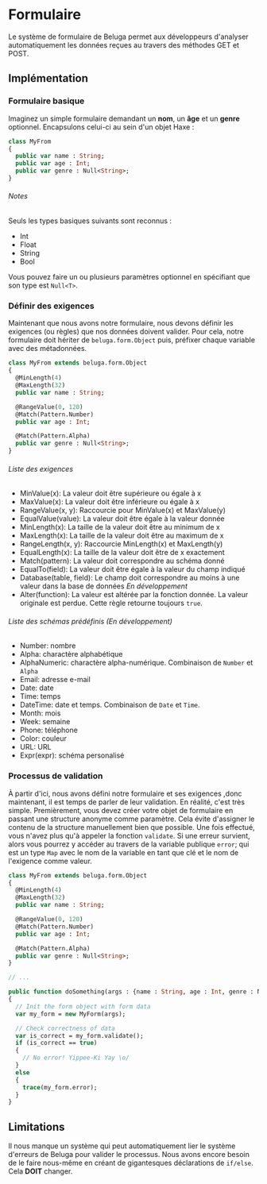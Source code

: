 # Formulaire

Le système de formulaire de Beluga permet aux développeurs d'analyser automatiquement les données reçues au travers des méthodes GET et POST.

## Implémentation

### Formulaire basique

Imaginez un simple formulaire demandant un __nom__, un __âge__ et un __genre__ optionnel. Encapsulons celui-ci au sein d'un objet Haxe :

```Haxe
class MyFrom
{
  public var name : String;
  public var age : Int;
  public var genre : Null<String>;
}
```

###### Notes

Seuls les types basiques suivants sont reconnus :
* Int
* Float
* String
* Bool

Vous pouvez faire un ou plusieurs paramètres optionnel en spécifiant que son type est `Null<T>`.

### Définir des exigences

Maintenant que nous avons notre formulaire, nous devons définir les exigences (ou règles) que nos données doivent valider. Pour cela, notre formulaire doit hériter de `beluga.form.Object` puis, préfixer chaque variable avec des métadonnées.

```Haxe
class MyFrom extends beluga.form.Object
{
  @MinLength(4)
  @MaxLength(32)
  public var name : String;

  @RangeValue(0, 120)
  @Match(Pattern.Number)
  public var age : Int;

  @Match(Pattern.Alpha)
  public var genre : Null<String>;
}
```

###### Liste des exigences

* MinValue(x): La valeur doit être supérieure ou égale à x
* MaxValue(x): La valeur doit être inférieure ou égale à x
* RangeValue(x, y): Raccourcie pour MinValue(x) et MaxValue(y)
* EqualValue(value): La valeur doit être égale à la valeur donnée 
* MinLength(x): La taille de la valeur doit être au minimum de x
* MaxLength(x): La taille de la valeur doit être au maximum de x
* RangeLength(x, y): Raccourcie MinLength(x) et MaxLength(y)
* EqualLength(x): La taille de la valeur doit être de x exactement
* Match(pattern): La valeur doit correspondre au schéma donné
* EqualTo(field): La valeur doit être égale à la valeur du champ indiqué
* Database(table, field): Le champ doit correspondre au moins à une valeur dans la base de données *En développement*
* Alter(function): La valeur est altérée par la fonction donnée. La valeur originale est perdue. Cette règle retourne toujours `true`.

###### Liste des schémas prédéfinis *(En développement)*

* Number: nombre
* Alpha: charactère alphabétique
* AlphaNumeric: charactère alpha-numérique. Combinaison de `Number` et `Alpha`
* Email: adresse e-mail
* Date: date
* Time: temps
* DateTime: date et temps. Combinaison de `Date` et `Time`.
* Month: mois
* Week: semaine
* Phone: téléphone
* Color: couleur
* URL: URL
* Expr(expr): schéma personalisé

### Processus de validation

À partir d'ici, nous avons défini notre formulaire et ses exigences ,donc maintenant, il est temps de parler de leur validation. En réalité, c'est très simple. Premièrement, vous devez créer votre objet de formulaire en passant une structure anonyme comme paramètre. Cela évite d'assigner le contenu de la structure manuellement bien que possible. Une fois effectué, vous n'avez plus qu'à appeler la fonction `validate`. Si une erreur survient, alors vous pourrez y accéder au travers de la variable publique `error`; qui est un type `Map` avec le nom de la variable en tant que clé et le nom de l'exigence comme valeur.

```Haxe
class MyFrom extends beluga.form.Object
{
  @MinLength(4)
  @MaxLength(32)
  public var name : String;

  @RangeValue(0, 120)
  @Match(Pattern.Number)
  public var age : Int;

  @Match(Pattern.Alpha)
  public var genre : Null<String>;
}

// ...

public function doSomething(args : {name : String, age : Int, genre : Null<String>})
{
  // Init the form object with form data
  var my_form = new MyForm(args);

  // Check correctness of data
  var is_correct = my_form.validate();
  if (is_correct == true)
  {
    // No error! Yippee-Ki Yay \o/
  }
  else
  {
    trace(my_form.error);
  }
}
```

## Limitations

Il nous manque un système qui peut automatiquement lier le système d'erreurs de Beluga pour valider le processus. Nous avons encore besoin de le faire nous-même en créant de gigantesques déclarations de `if/else`. Cela __DOIT__ changer.
